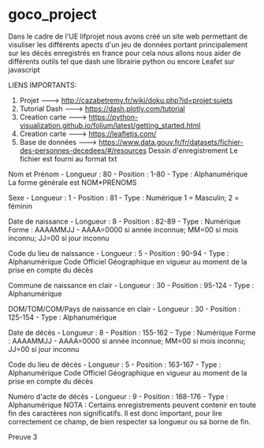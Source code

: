 # goco_project
Dans le cadre de l'UE lifprojet nous avons créé un site web permettant de visuliser les différents apects d'un jeu de données portant principalement sur les décès enregistrés en france pour cela nous allons nous aider de différents outils tel que dash une librairie python ou encore Leafet sur javascript

LIENS IMPORTANTS:

1) Projet ---> http://cazabetremy.fr/wiki/doku.php?id=projet:sujets
2) Tutorial Dash ---> https://dash.plotly.com/tutorial
3) Creation carte ---> https://python-visualization.github.io/folium/latest/getting_started.html
4) Creation carte ---> https://leafletjs.com/
5) Base de données ---> https://www.data.gouv.fr/fr/datasets/fichier-des-personnes-decedees/#/resources
   Dessin d'enregistrement
Le fichier est fourni au format txt

Nom et Prénom - Longueur : 80 - Position : 1-80 - Type : Alphanumérique
La forme générale est NOM*PRENOMS

Sexe - Longueur : 1 - Position : 81 - Type : Numérique
1 = Masculin; 2 = féminin

Date de naissance - Longueur : 8 - Position : 82-89 - Type : Numérique
Forme : AAAAMMJJ - AAAA=0000 si année inconnue; MM=00 si mois inconnu; JJ=00 si jour inconnu

Code du lieu de naissance - Longueur : 5 - Position : 90-94 - Type : Alphanumérique
Code Officiel Géographique en vigueur au moment de la prise en compte du décès

Commune de naissance en clair - Longueur : 30 - Position : 95-124 - Type : Alphanumérique

DOM/TOM/COM/Pays de naissance en clair - Longueur : 30 - Position : 125-154 - Type : Alphanumérique

Date de décès - Longueur : 8 - Position : 155-162 - Type : Numérique
Forme : AAAAMMJJ - AAAA=0000 si année inconnue; MM=00 si mois inconnu; JJ=00 si jour inconnu

Code du lieu de décès - Longueur : 5 - Position : 163-167 - Type : Alphanumérique
Code Officiel Géographique en vigueur au moment de la prise en compte du décès

Numéro d'acte de décès - Longueur : 9 - Position : 168-176 - Type : Alphanumérique
NOTA : Certains enregistrements peuvent contenir en toute fin des caractères non significatifs. Il est donc important, pour lire correctement ce champ, de bien respecter sa longueur ou sa borne de fin.

Preuve 3
